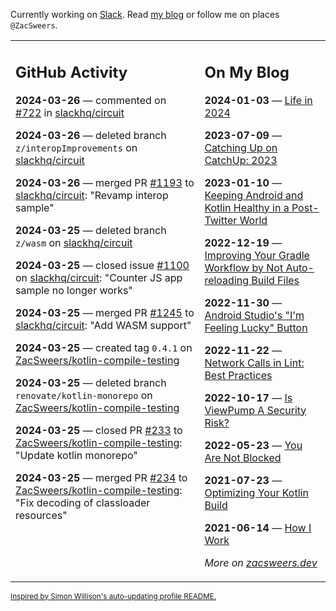 Currently working on [Slack](https://slack.com/). Read [my blog](https://zacsweers.dev/) or follow me on places `@ZacSweers`.

<table><tr><td valign="top" width="60%">

## GitHub Activity
<!-- githubActivity starts -->
**2024-03-26** — commented on [#722](https://github.com/slackhq/circuit/issues/722#issuecomment-2021582435) in [slackhq/circuit](https://github.com/slackhq/circuit)

**2024-03-26** — deleted branch `z/interopImprovements` on [slackhq/circuit](https://github.com/slackhq/circuit)

**2024-03-26** — merged PR [#1193](https://github.com/slackhq/circuit/pull/1193) to [slackhq/circuit](https://github.com/slackhq/circuit): "Revamp interop sample"

**2024-03-25** — deleted branch `z/wasm` on [slackhq/circuit](https://github.com/slackhq/circuit)

**2024-03-25** — closed issue [#1100](https://github.com/slackhq/circuit/issues/1100) on [slackhq/circuit](https://github.com/slackhq/circuit): "Counter JS app sample no longer works"

**2024-03-25** — merged PR [#1245](https://github.com/slackhq/circuit/pull/1245) to [slackhq/circuit](https://github.com/slackhq/circuit): "Add WASM support"

**2024-03-25** — created tag `0.4.1` on [ZacSweers/kotlin-compile-testing](https://github.com/ZacSweers/kotlin-compile-testing)

**2024-03-25** — deleted branch `renovate/kotlin-monorepo` on [ZacSweers/kotlin-compile-testing](https://github.com/ZacSweers/kotlin-compile-testing)

**2024-03-25** — closed PR [#233](https://github.com/ZacSweers/kotlin-compile-testing/pull/233) to [ZacSweers/kotlin-compile-testing](https://github.com/ZacSweers/kotlin-compile-testing): "Update kotlin monorepo"

**2024-03-25** — merged PR [#234](https://github.com/ZacSweers/kotlin-compile-testing/pull/234) to [ZacSweers/kotlin-compile-testing](https://github.com/ZacSweers/kotlin-compile-testing): "Fix decoding of classloader resources"
<!-- githubActivity ends -->
</td><td valign="top" width="40%">

## On My Blog
<!-- blog starts -->
**2024-01-03** — [Life in 2024](https://www.zacsweers.dev/life-in-2024/)

**2023-07-09** — [Catching Up on CatchUp: 2023](https://www.zacsweers.dev/catching-up-on-catchup-2023/)

**2023-01-10** — [Keeping Android and Kotlin Healthy in a Post-Twitter World](https://www.zacsweers.dev/keeping-android-healthy/)

**2022-12-19** — [Improving Your Gradle Workflow by Not Auto-reloading Build Files](https://www.zacsweers.dev/improving-your-workflow-by-not-auto-reloading-build-files/)

**2022-11-30** — [Android Studio's "I'm Feeling Lucky" Button](https://www.zacsweers.dev/android-studios-im-feeling-lucky-button/)

**2022-11-22** — [Network Calls in Lint: Best Practices](https://www.zacsweers.dev/network-calls-in-lint-best-practices/)

**2022-10-17** — [Is ViewPump A Security Risk?](https://www.zacsweers.dev/is-viewpump-a-security-risk/)

**2022-05-23** — [You Are Not Blocked](https://www.zacsweers.dev/you-are-not-blocked/)

**2021-07-23** — [Optimizing Your Kotlin Build](https://www.zacsweers.dev/optimizing-your-kotlin-build/)

**2021-06-14** — [How I Work](https://www.zacsweers.dev/how-i-work/)
<!-- blog ends -->
_More on [zacsweers.dev](https://zacsweers.dev/)_
</td></tr></table>

<sub><a href="https://simonwillison.net/2020/Jul/10/self-updating-profile-readme/">Inspired by Simon Willison's auto-updating profile README.</a></sub>